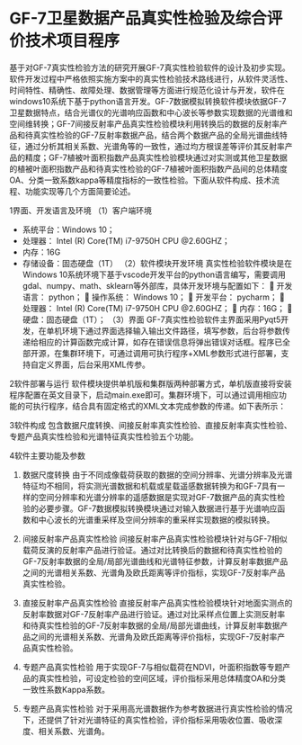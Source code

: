 # GF-7卫星数据产品真实性检验及综合评价技术项目程序

基于对GF-7真实性检验方法的研究开展GF-7真实性检验软件的设计及初步实现。软件开发过程中严格依照实施方案中的真实性检验技术路线进行，从软件灵活性、时间特性、精确性、故障处理、数据管理等方面进行规范化设计与开发，软件在windows10系统下基于python语言开发。GF-7数据模拟转换软件模块依据GF-7卫星数据特点，结合光谱仪的光谱响应函数和中心波长等参数实现数据的光谱维和空间维转换；GF-7间接反射率产品真实性检验模块利用转换后的数据的反射率产品和待真实性检验的GF-7反射率数据产品，结合两个数据产品的全局光谱曲线特征，通过分析其相关系数、光谱角等的一致性，通过均方根误差等评价其反射率产品的精度；GF-7植被叶面积指数产品真实性检验模块通过对实测或其他卫星数据的植被叶面积指数产品和待真实性检验的GF-7植被叶面积指数产品间的总体精度OA、分类一致系数kappa等精度指标的一致性检验。下面从软件构成、技术流程、功能实现等几个方面简要论述。

1界面、开发语言及环境
（1）客户端环境
-	系统平台：Windows 10；
-	处理器： Intel (R) Core(TM) i7-9750H CPU @2.60GHZ；
-	内存：16G
-	存储设备：固态硬盘（1T）
（2）软件模块开发环境
真实性检验软件模块是在Windows 10系统环境下基于vscode开发平台的python语言编写，需要调用gdal、numpy、math、sklearn等外部库，具体开发环境与配置如下：
	开发语言： python；
	操作系统： Windows 10；
	开发平台： pycharm；
	处理器： Intel (R) Core(TM) i7-9750H CPU @2.60GHZ；
	内存：16G；
	硬盘：固态硬盘（1T）；
（3）界面
GF-7真实性检验软件主界面采用Pyqt5开发，在单机环境下通过界面选择输入输出文件路径，填写参数，后台将参数传递给相应的计算函数完成计算，如存在错误信息将弹出错误对话框。程序已全部开源，在集群环境下，可通过调用可执行程序+XML参数形式进行部署，支持自定义界面，后台采用XML传参。

2软件部署与运行
软件模块提供单机版和集群版两种部署方式，单机版直接将安装程序配置在英文目录下，启动main.exe即可。集群环境下，可以通过调用相应功能的可执行程序，结合具有固定格式的XML文本完成参数的传递。如下表所示：
 
3软件构成
包含数据尺度转换、间接反射率真实性检验、直接反射率真实性检验、专题产品真实性检验和光谱特征真实性检验五个功能。
 
4软件主要功能及参数
 1)	数据尺度转换
由于不同成像载荷获取的数据的空间分辨率、光谱分辨率及光谱特征均不相同，将实测光谱数据和机载或星载遥感数据转换为和GF-7具有一样的空间分辨率和光谱分辨率的遥感数据是实现对GF-7数据产品的真实性检验的必要步骤。GF-7数据模拟转换模块通过对输入数据进行基于光谱响应函数和中心波长的光谱重采样及空间分辨率的重采样实现数据的模拟转换。

2)	  间接反射率产品真实性检验
间接反射率产品真实性检验模块针对与GF-7相似载荷反演的反射率产品进行验证。通过对比转换后的数据和待真实性检验的GF-7反射率数据的全局/局部光谱曲线和光谱特征参数，计算反射率数据产品之间的光谱相关系数、光谱角及欧氏距离等评价指标，实现GF-7反射率产品真实性检验。

3)	  直接反射率产品真实性检验
直接反射率产品真实性检验模块针对地面实测点的反射率数据对GF-7反射率产品进行验证。通过对比采样点位置上实测反射率和待真实性检验的GF-7反射率数据的全局/局部光谱曲线，计算反射率数据产品之间的光谱相关系数、光谱角及欧氏距离等评价指标，实现GF-7反射率产品真实性检验。

4)	  专题产品真实性检验
用于实现GF-7与相似载荷在NDVI，叶面积指数等专题产品的真实性检验，可设定检验的空间区域，评价指标采用总体精度OA和分类一致性系数Kappa系数。

5)	  专题产品真实性检验
对于采用高光谱数据作为参考数据进行真实性检验的情况下，还提供了针对光谱特征的真实性检验，评价指标采用吸收位置、吸收深度、相关系数、光谱角。
